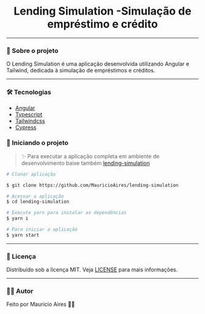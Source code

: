 <h1 align="center">
    Lending Simulation -Simulação de empréstimo e crédito
</h1>

---

### 🎉 Sobre o projeto

O Lending Simulation é uma aplicação desenvolvida utilizando Angular e Tailwind, dedicada à simulação de empréstimos e créditos.

---

### 🛠️ Tecnologias

- [Angular](https://angular.io/)
- [Typescript](https://www.typescriptlang.org/)
- [Tailwindcss](https://tailwindcss.com/)
- [Cypress](https://www.cypress.io/)

### 🚀 Iniciando o projeto

> ✨ Para executar a aplicação completa em ambiente de desenvolvimento baixe também [lending-simulation](https://github.com/MauricioAires/lending-simulation)

```sh
# Clonar aplicação

$ git clone https://github.com/MauricioAires/lending-simulation

# Acessar a aplicação
$ cd lending-simulation

# Execute yarn para instalar as dependências
$ yarn i

# Para iniciar a aplicação
$ yarn start

```

---

### 📝 Licença

Distribuído sob a licença MIT.
Veja [LICENSE](LICENSE) para mais informações.

---

### 👨‍💻 Autor

Feito por Mauricio Aires 👋🏽
